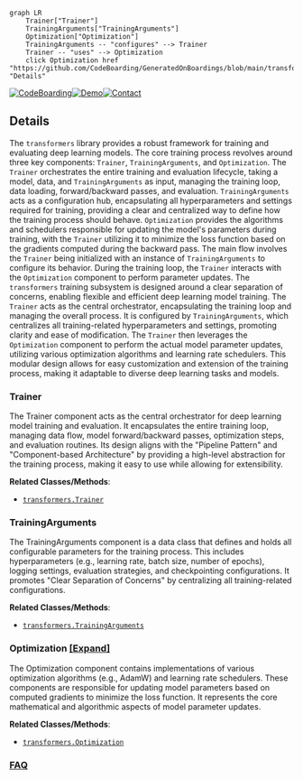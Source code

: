 ```mermaid
graph LR
    Trainer["Trainer"]
    TrainingArguments["TrainingArguments"]
    Optimization["Optimization"]
    TrainingArguments -- "configures" --> Trainer
    Trainer -- "uses" --> Optimization
    click Optimization href "https://github.com/CodeBoarding/GeneratedOnBoardings/blob/main/transformers/Optimization.md" "Details"
```

[![CodeBoarding](https://img.shields.io/badge/Generated%20by-CodeBoarding-9cf?style=flat-square)](https://github.com/CodeBoarding/CodeBoarding)[![Demo](https://img.shields.io/badge/Try%20our-Demo-blue?style=flat-square)](https://www.codeboarding.org/demo)[![Contact](https://img.shields.io/badge/Contact%20us%20-%20contact@codeboarding.org-lightgrey?style=flat-square)](mailto:contact@codeboarding.org)

## Details

The `transformers` library provides a robust framework for training and evaluating deep learning models. The core training process revolves around three key components: `Trainer`, `TrainingArguments`, and `Optimization`. The `Trainer` orchestrates the entire training and evaluation lifecycle, taking a model, data, and `TrainingArguments` as input, managing the training loop, data loading, forward/backward passes, and evaluation. `TrainingArguments` acts as a configuration hub, encapsulating all hyperparameters and settings required for training, providing a clear and centralized way to define how the training process should behave. `Optimization` provides the algorithms and schedulers responsible for updating the model's parameters during training, with the `Trainer` utilizing it to minimize the loss function based on the gradients computed during the backward pass. The main flow involves the `Trainer` being initialized with an instance of `TrainingArguments` to configure its behavior. During the training loop, the `Trainer` interacts with the `Optimization` component to perform parameter updates. The `transformers` training subsystem is designed around a clear separation of concerns, enabling flexible and efficient deep learning model training. The `Trainer` acts as the central orchestrator, encapsulating the training loop and managing the overall process. It is configured by `TrainingArguments`, which centralizes all training-related hyperparameters and settings, promoting clarity and ease of modification. The `Trainer` then leverages the `Optimization` component to perform the actual model parameter updates, utilizing various optimization algorithms and learning rate schedulers. This modular design allows for easy customization and extension of the training process, making it adaptable to diverse deep learning tasks and models.

### Trainer
The Trainer component acts as the central orchestrator for deep learning model training and evaluation. It encapsulates the entire training loop, managing data flow, model forward/backward passes, optimization steps, and evaluation routines. Its design aligns with the "Pipeline Pattern" and "Component-based Architecture" by providing a high-level abstraction for the training process, making it easy to use while allowing for extensibility.


**Related Classes/Methods**:

- <a href="https://github.com/huggingface/transformers/blob/main/src/transformers/trainer.py" target="_blank" rel="noopener noreferrer">`transformers.Trainer`</a>


### TrainingArguments
The TrainingArguments component is a data class that defines and holds all configurable parameters for the training process. This includes hyperparameters (e.g., learning rate, batch size, number of epochs), logging settings, evaluation strategies, and checkpointing configurations. It promotes "Clear Separation of Concerns" by centralizing all training-related configurations.


**Related Classes/Methods**:

- <a href="https://github.com/huggingface/transformers/blob/main/src/transformers/training_args.py" target="_blank" rel="noopener noreferrer">`transformers.TrainingArguments`</a>


### Optimization [[Expand]](./Optimization.md)
The Optimization component contains implementations of various optimization algorithms (e.g., AdamW) and learning rate schedulers. These components are responsible for updating model parameters based on computed gradients to minimize the loss function. It represents the core mathematical and algorithmic aspects of model parameter updates.


**Related Classes/Methods**:

- <a href="https://github.com/huggingface/transformers/blob/main/src/transformers/optimization.py" target="_blank" rel="noopener noreferrer">`transformers.Optimization`</a>




### [FAQ](https://github.com/CodeBoarding/GeneratedOnBoardings/tree/main?tab=readme-ov-file#faq)